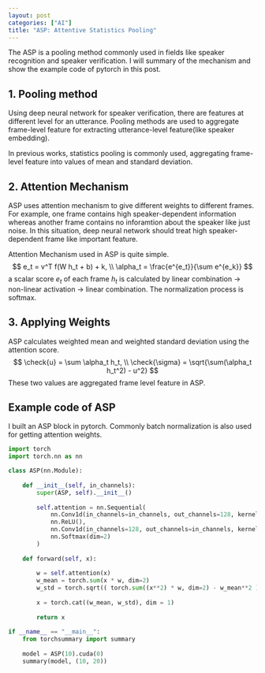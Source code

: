 ```yaml
---
layout: post
categories: ["AI"]
title: "ASP: Attentive Statistics Pooling"
---
```

The ASP is a pooling method commonly used in fields like speaker recognition and speaker verification. 
I will summary of the mechanism and show the example code of pytorch in this post.

## 1. Pooling method
Using deep neural network for speaker verification, there are features at different level for an utterance. 
Pooling methods are used to aggregate frame-level feature for extracting utterance-level feature(like speaker embedding).  
  
In previous works, statistics pooling is commonly used, aggregating frame-level feature into values of mean and standard deviation. 

## 2. Attention Mechanism
ASP uses attention mechanism to give different weights to different frames. 
For example, one frame contains high speaker-dependent information whereas another frame contains no inforamtion about the speaker like just noise. 
In this situation, deep neural network should treat high speaker-dependent frame like important feature. 

Attention Mechanism used in ASP is quite simple.
$$
e_t = v^T f(W h_t + b) + k, \\
\alpha_t = \frac{e^{e_t}}{\sum e^{e_k}}
$$
a scalar score $e_t$ of each frame $h_t$ is calculated by linear combination -> non-linear activation -> linear combination. 
The normalization process is softmax. 

## 3. Applying Weights
ASP calculates weighted mean and weighted standard deviation using the attention score. 
$$
\check{u} = \sum \alpha_t h_t, \\
\check{\sigma} = \sqrt{\sum(\alpha_t h_t^2) - u^2}
$$
These two values are aggregated frame level feature in ASP.

## Example code of ASP
I built an ASP block in pytorch. 
Commonly batch normalization is also used for getting attention weights. 
```python
import torch
import torch.nn as nn

class ASP(nn.Module):
    
    def __init__(self, in_channels):
        super(ASP, self).__init__()
        
        self.attention = nn.Sequential(
            nn.Conv1d(in_channels=in_channels, out_channels=128, kernel_size=1),
            nn.ReLU(),
            nn.Conv1d(in_channels=128, out_channels=in_channels, kernel_size=1),
            nn.Softmax(dim=2)
        )
    
    def forward(self, x):
        
        w = self.attention(x)
        w_mean = torch.sum(x * w, dim=2)
        w_std = torch.sqrt(( torch.sum((x**2) * w, dim=2) - w_mean**2 ).clamp(min=1e-5))
        
        x = torch.cat((w_mean, w_std), dim = 1)
        
        return x
    
if __name__ == "__main__":
    from torchsummary import summary
    
    model = ASP(10).cuda(0)
    summary(model, (10, 20))  
```